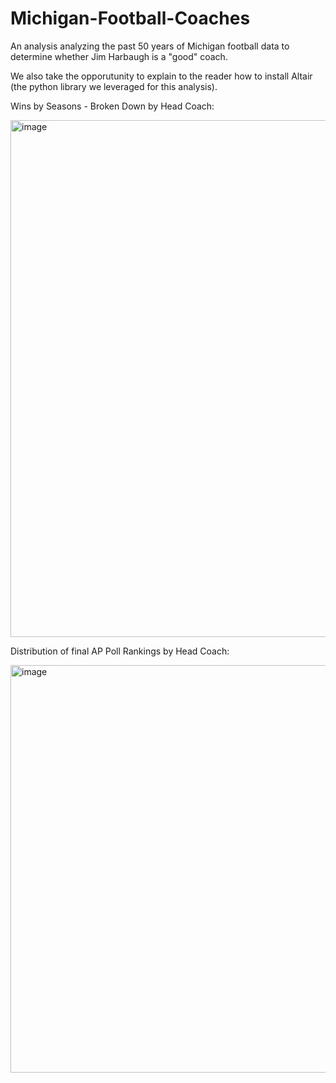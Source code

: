 # Michigan-Football-Coaches
An analysis analyzing the past 50 years of Michigan football data to determine whether Jim Harbaugh is a "good" coach. 

We also take the opporutunity to explain to the reader how to install Altair (the python library we leveraged for this analysis). 

Wins by Seasons - Broken Down by Head Coach:

<img width="827" alt="image" src="https://user-images.githubusercontent.com/40841565/150392663-654dd675-9d08-49c8-aa56-5dfc0551f66f.png">

Distribution of final AP Poll Rankings by Head Coach:

<img width="652" alt="image" src="https://user-images.githubusercontent.com/40841565/150392778-36084a7c-51bc-49e3-85ee-eafc646ce5eb.png">

